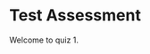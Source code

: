 # Test Assessment

Welcome to quiz 1.

<link rel="stylesheet" href="https://stackpath.bootstrapcdn.com/bootstrap/4.3.1/css/bootstrap.min.css" integrity="sha384-ggOyR0iXCbMQv3Xipma34MD+dH/1fQ784/j6cY/iJTQUOhcWr7x9JvoRxT2MZw1T" crossorigin="anonymous">

<div id="Question1" class="MCQ">
</div>

<div id="Question2" class="MCQ">
</div>

<script type="text/javascript" src="http://code.jquery.com/jquery.min.js"></script>

<script id="MathJax-script" async
src="https://cdn.jsdelivr.net/npm/mathjax@3.0.1/es5/tex-mml-chtml.js">
</script>
</div>